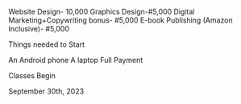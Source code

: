 Website Design- 10,000
Graphics Design-#5,000
Digital Marketing+Copywriting bonus- #5,000
E-book Publishing (Amazon Inclusive)- #5,000

Things needed to Start

An Android phone
A laptop
Full Payment

Classes Begin

September 30th, 2023
